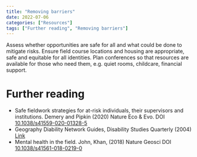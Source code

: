 ```yaml
---
title: "Removing barriers"
date: 2022-07-06
categories: ["Resources"]
tags: ["Further reading", "Removing barriers"]
---
```


Assess whether opportunities are safe for all and what could be done to mitigate risks. Ensure field course locations and housing are appropriate, safe and equitable for all identities. Plan conferences so that resources are available for those who need them, e.g. quiet rooms, childcare, financial support. 

# Further reading

* Safe fieldwork strategies for at-risk individuals, their supervisors and institutions. Demery and Pipkin (2020) Nature Eco & Evo. DOI [10.1038/s41559-020-01328-5](https://doi.org/10.1038/s41559-020-01328-5)
* Geography Diability Network Guides, Disability Studies Quarterly (2004) [Link](https://gdn.glos.ac.uk/icp/gdlist.htm)
* Mental health in the field. John, Khan, (2018) Nature Geosci DOI [10.1038/s41561-018-0219-0]( https://doi.org/10.1038/s41561-018-0219-0)


